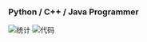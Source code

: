 ### Python / C++ / Java Programmer

![统计](https://github-readme-stats.vercel.app/api?username=WindsorWu&show_icons=true&count_private=true)
![代码](https://github-readme-stats.vercel.app/api/top-langs?username=WindsorWu&show_icons=true&count_private=true&hide=javascript,html,css,scss,json,yaml,php)
